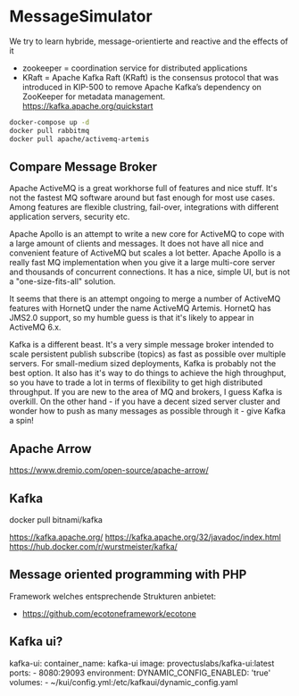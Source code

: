 # MessageSimulator
We try to learn hybride, message-orientierte and reactive and the effects of it 

- zookeeper = coordination service for distributed applications
- KRaft =  Apache Kafka Raft (KRaft) is the consensus protocol that was introduced in KIP-500 to remove Apache Kafka’s dependency on ZooKeeper for metadata management. 
https://kafka.apache.org/quickstart
```bash
docker-compose up -d
docker pull rabbitmq
docker pull apache/activemq-artemis

```

## Compare Message Broker
Apache ActiveMQ is a great workhorse full of features and nice stuff.
It's not the fastest MQ software around but fast enough for most use
cases. Among features are flexible clustring, fail-over, integrations
with different application servers, security etc.

Apache Apollo is an attempt to write a new core for ActiveMQ to cope
with a large amount of clients and messages. It does not have all nice
and convenient feature of ActiveMQ but scales a lot better. Apache
Apollo is a really fast MQ implementation when you give it a large
multi-core server and thousands of concurrent connections. It has a
nice, simple UI, but is not a "one-size-fits-all" solution.

It seems that there is an attempt ongoing to merge a number of
ActiveMQ features with HornetQ under the name ActiveMQ Artemis.
HornetQ has JMS2.0 support, so my humble guess is that it's likely to
appear in ActiveMQ 6.x.

Kafka is a different beast. It's a very simple message broker intended
to scale persistent publish subscribe (topics) as fast as possible
over multiple servers. For small-medium sized deployments, Kafka is
probably not the best option. It also has it's way to do things to
achieve the high throughput, so you have to trade a lot in terms of
flexibility to get high distributed throughput. If you are new to the
area of MQ and brokers, I guess Kafka is overkill. On the other hand -
if you have a decent sized server cluster and wonder how to push as
many messages as possible through it - give Kafka a spin!


## Apache Arrow

https://www.dremio.com/open-source/apache-arrow/

## Kafka
docker pull bitnami/kafka



https://kafka.apache.org/
https://kafka.apache.org/32/javadoc/index.html
https://hub.docker.com/r/wurstmeister/kafka/


## Message oriented programming with PHP

Framework welches entsprechende Strukturen anbietet:
- https://github.com/ecotoneframework/ecotone

## Kafka ui?

  kafka-ui:
    container_name: kafka-ui
    image: provectuslabs/kafka-ui:latest
    ports:
      - 8080:29093
    environment:
      DYNAMIC_CONFIG_ENABLED: 'true'
    volumes:
      - ~/kui/config.yml:/etc/kafkaui/dynamic_config.yaml
